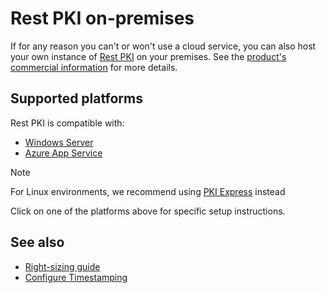 ﻿# Rest PKI on-premises

If for any reason you can't or won't use a cloud service, you can also host your own instance of [Rest PKI](../index.md) on your
premises. See the [product's commercial information](https://www.lacunasoftware.com/en/home/certificate#/rest) for more
details.

## Supported platforms

Rest PKI is compatible with:

* [Windows Server](windows-setup/index.md)
* [Azure App Service](azure-setup.md)

> [!NOTE]
> For Linux environments, we recommend using [PKI Express](../../pki-express/index.md) instead

Click on one of the platforms above for specific setup instructions.

## See also

* [Right-sizing guide](sizing.md)
* [Configure Timestamping](configure-timestamping.md)
